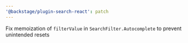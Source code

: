 ```yaml
---
'@backstage/plugin-search-react': patch
---
```


Fix memoization of `filterValue` in `SearchFilter.Autocomplete` to prevent unintended resets